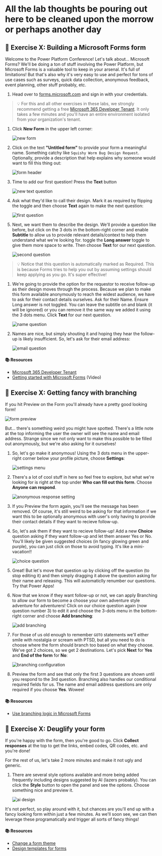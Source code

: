 # All the lab thoughts be pouring out here to be cleaned upon the morrow or perhaps another day

## :rocket: Exercise X: Building a Microsoft Forms form

Welcome to the Power Platform Conference! Let's talk about... Microsoft Forms? We'll be doing a ton of stuff involving the Power Platform, but Microsoft Forms is a valuable tool to keep in your arsenal. It's full of limitations! But that's also why it's very easy to use and perfect for tons of use cases such as surveys, quick data collection, anonymous feedback, event planning, other stuff probably, etc.

1. Head over to [forms.microsoft.com](https://forms.microsoft.com) and sign in with your credentials.

> :bulb: For this and all other exercises in these labs, we strongly recommend getting a free [Microsoft 365 Developer Tenant](https://aka.ms/m365devprogram). It only takes a few minutes and you'll have an entire environment isolated from your organization's tenant.

1. Click **New Form** in the upper left corner:

    ![new form](./assets/formsNew.png)

1. Click on the text **"Untitled form"** to provide your form a meaningful name. Something catchy like `Squishy Worm Bug Design Request`. Optionally, provide a description that help explains why someone would want to fill this thing out:

    ![form header](./assets/formsTitle.png)

1. Time to add our first question! Press the **Text** button

    ![new text question](./assets/formsTextQuestion.png)

1. Ask what they'd like to call their design. Mark it as required by flipping the toggle and then choose **Text** again to make the next question:

    ![first question](./assets/formsFirstQuestion.png)

1. Next, we want them to describe the design. We'll provide a question like before, but click on the 3 dots in the bottom-right corner and enable **Subtitle** to allow us to provide relevant details/context to help them understand what we're looking for. toggle the **Long answer** toggle to give them more space to write. Then choose **Text** for our next question.

    ![second question](./assets/formsSecondQuestion.png)

> :bulb: Notice that this question is automatically marked as Required. This is because Forms tries to help you out by assuming settings should keep applying as you go. It's super effective!

1. We're going to provide the option for the requestor to receive follow-up as their design moves through the process. Because we plan to make this form available anonymously to reach the widest audience, we have to ask for their contact details ourselves. Ask for their Name. Ensure Long answer is not toggled. You can leave the subtitle on and blank (it will be ignored) or you can remove it the same way we added it using the 3 dots menu. Click **Text** for our next question.

    ![name question](./assets/formsNameQuestion.png)

1. Names are nice, but simply shouting it and hoping they hear the follow-up is likely insufficient. So, let's ask for their email address:

    ![email question](./assets/formsEmailQuestion.png)

#### :books: Resources

- [Microsoft 365 Developer Tenant](https://aka.ms/m365devprogram)
- [Getting started with Microsoft Forms](https://www.youtube.com/watch?v=DtwFMLu3TJU) (Video)


## :rocket: Exercise X: Getting fancy with branching

If you hit Preview on the Form you'll already have a pretty good looking form!

![form preview](./assets/formsInitialPreview.png)

But... there's something weird you might have spotted. There's a little note at the top informing the user the owner will see the name and email address. Strange since we not only want to make this possible to be filled out anonymously, but we're also asking for it ourselves!

1. So, let's go make it anonymous! Using the 3 dots menu in the upper-right corner below your profile picture, choose **Settings**:

    ![settings menu](./assets/formsSettingsMenu.png)

1. There's a lot of cool stuff in here so feel free to explore, but what we're looking for is right at the top under **Who can fill out this form**. Choose **Anyone can respond**.

    ![anonymous response setting](./assets/formsAnonymousResponses.png)

1. If you Preview the form again, you'll see the message has been removed. Of course, it's still weird to be asking for that information if we want this to be optionally anonymous with user's only having to provide their contact details if they want to recieve follow-up.

1. So, let's ask them if they want to recieve follow-up! Add a new **Choice** question asking if they want follow-up and let them answer Yes or No. You'll likely be given suggested choices (in fancy glowing green and purple), you can just click on those to avoid typing. It's like a mini-vacation!!

    ![choice question](./assets/formsChoiceQuestion.png)

1. Great! But let's move that question up by clicking off the question (to stop editing it) and then simply dragging it above the question asking for their name and releasing. This will automaticlly renumber our questions. Try that Power Apps!

1. Now that we know if they want follow-up or not, we can apply Branching to allow our form to become a choose your own adventure style adventure for adventurers! Click on our choice question again (now question number 3) to edit it and choose the 3-dots menu in the bottom-right corner and choose **Add branching**:

    ![add branching](./assets/formsAddBranching.png)

1. For those of us old enough to remember `GOTO` statements we'll either smile with nostalgia or scream with PTSD, but all you need to do is choose where the form should branch too based on what they choose. We've got 2 choices, so we get 2 destinations. Let's pick **Next** for **Yes** and **End of the form** for **No**:

    ![branching configuration](./assets/formsBranching.png)

1. Preview the form and see that only the first 3 questions are shown until you respond to the 3rd question. Branching also handles our conditional required fields for us. The name and email address questions are only required if you choose **Yes**. Wowee!

#### :books: Resources

- [Use branching logic in Microsoft Forms](https://support.microsoft.com/en-us/office/use-branching-logic-in-microsoft-forms-16634fda-eddb-44da-856d-6a8213f0d8bb)


## :rocket: Exercise X: Deuglify your form

If you're happy with the form, then you're good to go. Click **Collect responses** at the top to get the links, embed codes, QR codes, etc. and you're done!

For the rest of us, let's take 2 more minutes and make it not ugly and generic.

1. There are several style options available and more being added frequently including designs suggested by AI (lazers probably). You can click the **Style** button to open the panel and see the options. Choose something nice and preview it.

    ![ai design](./assets/formsAIDesign.png)

It's not perfect, so play around with it, but chances are you'll end up with a fancy looking form within just a few minutes. As we'll soon see, we can then leverage these programatically and trigger all sorts of fancy things!

#### :books: Resources

- [Change a form theme](https://support.microsoft.com/en-us/office/change-a-form-theme-895ca902-833b-4f56-9488-f36480d837ef)
- [Design templates for forms](https://create.microsoft.com/en-us/forms-templates)